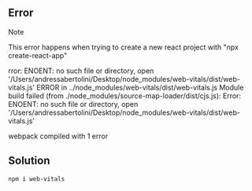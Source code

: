 ## Error

> [!NOTE]
> This error happens when trying to create a new react project with "npx create-react-app"

rror: ENOENT: no such file or directory, open '/Users/andressabertolini/Desktop/node_modules/web-vitals/dist/web-vitals.js'
ERROR in ../node_modules/web-vitals/dist/web-vitals.js
Module build failed (from ./node_modules/source-map-loader/dist/cjs.js):
Error: ENOENT: no such file or directory, open '/Users/andressabertolini/Desktop/node_modules/web-vitals/dist/web-vitals.js'

webpack compiled with 1 error

## Solution
```
npm i web-vitals
```